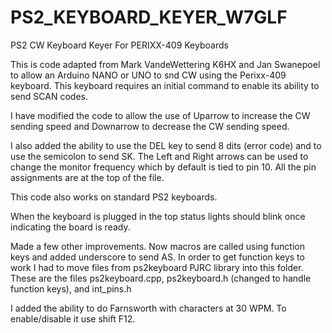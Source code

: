 # PS2_KEYBOARD_KEYER_W7GLF
PS2 CW Keyboard Keyer For PERIXX-409 Keyboards

This is code adapted from Mark VandeWettering K6HX and Jan Swanepoel to allow an Arduino NANO or UNO to snd CW
using the Perixx-409 keyboard.  This keyboard requires an initial command to enable its ability to send SCAN codes.

I have modified the code to allow the use of Uparrow to increase the CW sending speed and Downarrow to decrease the CW sending speed.

I also added the ability to use the DEL key to send 8 dits (error code) and to use the semicolon to send SK.
The Left and Right arrows can be used to change the monitor frequency which by default is tied to pin 10.
All the pin assignments are at the top of the file.

This code also works on standard PS2 keyboards.

When the keyboard is plugged in the top status lights should blink once indicating the board is ready.

Made a few other improvements.  Now macros are called using function keys and added underscore to send AS.
In order to get function keys to work I had to move files from ps2keyboard PJRC library into this folder.
These are the files ps2keyboard.cpp, ps2keyboard.h (changed to handle function keys), and int_pins.h

I added the ability to do Farnsworth with characters at 30 WPM.  To enable/disable it use shift F12.


